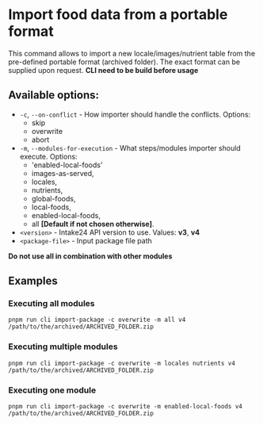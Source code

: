 # Import food data from a portable format

This command allows to import a new locale/images/nutrient table from the pre-defined portable format (archived folder). The exact format can be supplied upon request.
**CLI need to be build before usage**

## Available options:

- `-c`, `--on-conflict` - How importer should handle the conflicts. Options:
  - skip
  - overwrite
  - abort
- `-m`, `--modules-for-execution` - What steps/modules importer should execute. Options:
  - 'enabled-local-foods'
  - images-as-served,
  - locales,
  - nutrients,
  - global-foods,
  - local-foods,
  - enabled-local-foods,
  - all **[Default if not chosen otherwise]**.
- `<version>` - Intake24 API version to use. Values: **v3**, **v4**
- `<package-file>` - Input package file path

**Do not use all in combination with other modules**

## Examples

### Executing all modules

```
pnpm run cli import-package -c overwrite -m all v4 /path/to/the/archived/ARCHIVED_FOLDER.zip
```

### Executing multiple modules

```
pnpm run cli import-package -c overwrite -m locales nutrients v4 /path/to/the/archived/ARCHIVED_FOLDER.zip
```

### Executing one module

```
pnpm run cli import-package -c overwrite -m enabled-local-foods v4 /path/to/the/archived/ARCHIVED_FOLDER.zip
```
